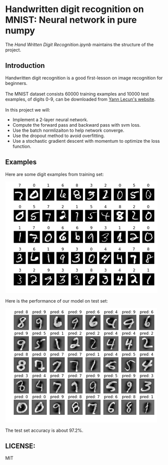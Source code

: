 # Handwritten digit recognition on MNIST: Neural network in pure numpy

The *Hand Written Digit Recognition.ipynb* maintains the structure of the project.

## Introduction

Handwritten digit recognition is a good first-lesson on image recognition for beginners.
<br />  
The MNIST dataset consists 60000 training examples and 10000 test examples, of digits 0-9, can be downloaded from [Yann Lecun's website](http://yann.lecun.com/exdb/mnist/).
<br />  
In this project we will:

- Implement a 2-layer neural network.
- Compute the forward pass and backward pass with svm loss.
- Use the batch normlizaiton to help network converge.
- Use the dropout method to avoid overfitting.
- Use a stochastic gradient descent with momentum to optimize the loss function.


## Examples

Here are some digit examples from training set:

<img src = "img/trsetimg.png">

Here is the performance of our model on test set:

<img src = "img/predimg.png">

The test set accuracy is about 97.2%.

## LICENSE:

MIT

